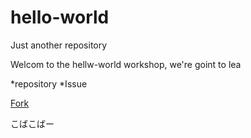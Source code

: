 # hello-world
Just another repository


Welcom to the hellw-world workshop, we're goint to lea

*repository
*Issue

[Fork](http://kik.xii.jp/archives/179)

こばこばー
